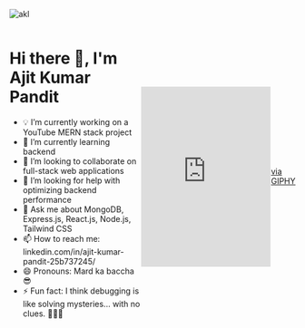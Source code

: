![akl](https://github.com/user-attachments/assets/1f7fb17a-8b46-4296-b5a4-bc33159c635c)



<div style="display: flex; align-items: center; justify-content: space-between;">
  <div>
    <h1>Hi there 👋, I'm Ajit Kumar Pandit</h1>
    <ul>
      <li>💡 I’m currently working on a YouTube MERN stack project</li>
      <li>🌱 I’m currently learning backend</li>
      <li>🤝 I’m looking to collaborate on full-stack web applications</li>
      <li>🤔 I’m looking for help with optimizing backend performance</li>
      <li>💬 Ask me about MongoDB, Express.js, React.js, Node.js, Tailwind CSS</li>
      <li>📫 How to reach me: linkedin.com/in/ajit-kumar-pandit-25b737245/</li>
      <li>😄 Pronouns: Mard ka baccha 😎</li>
      <li>⚡ Fun fact: I think debugging is like solving mysteries... with no clues. 🕵️‍♂️😂</li>
    </ul>
  </div>

  <div style="width:100%;height:0;padding-bottom:63%;position:relative;">
  <iframe src="https://giphy.com/embed/Y4ak9Ki2GZCbJxAnJD" width="100%" height="100%" style="position:absolute" frameBorder="0" class="giphy-embed" allowFullScreen>
  </iframe></div><p><a href="https://giphy.com/gifs/Y4ak9Ki2GZCbJxAnJD">via GIPHY</a>
  </p>
</div>

